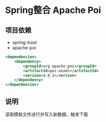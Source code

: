 # Spring整合 Apache Poi

## 项目依赖
* spring-boot
* apache-poi
```xml
<dependencies>
    <dependency>
        <groupId>org.apache.poi</groupId>
        <artifactId>poi-ooxml</artifactId>
        <version>4.0.1</version>
    </dependency>
</dependencies>
```


## 说明
读取模板文件进行并写入新数据，触发下载

